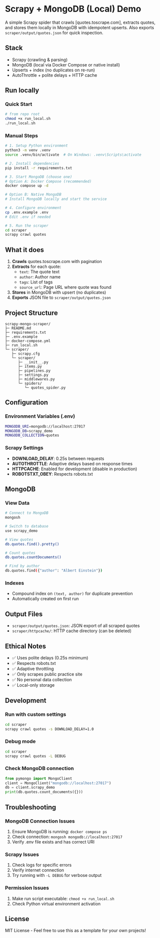 # Scrapy + MongoDB (Local) Demo

A simple Scrapy spider that crawls [quotes.toscrape.com], extracts quotes, and stores them locally in MongoDB with idempotent upserts. Also exports `scraper/output/quotes.json` for quick inspection.

## Stack
- Scrapy (crawling & parsing)
- MongoDB (local via Docker Compose or native install)
- Upserts + index (no duplicates on re-run)
- AutoThrottle + polite delays + HTTP cache

## Run locally

### Quick Start
```bash
# from repo root
chmod +x run_local.sh
./run_local.sh
```

### Manual Steps
```bash
# 1. Setup Python environment
python3 -m venv .venv
source .venv/bin/activate  # On Windows: .venv\Scripts\activate

# 2. Install dependencies
pip install -r requirements.txt

# 3. Start MongoDB (choose one)
# Option A: Docker Compose (recommended)
docker compose up -d

# Option B: Native MongoDB
# Install MongoDB locally and start the service

# 4. Configure environment
cp .env.example .env
# Edit .env if needed

# 5. Run the scraper
cd scraper
scrapy crawl quotes
```

## What it does

1. **Crawls** quotes.toscrape.com with pagination
2. **Extracts** for each quote:
   - `text`: The quote text
   - `author`: Author name
   - `tags`: List of tags
   - `source_url`: Page URL where quote was found
3. **Stores** in MongoDB with upsert (no duplicates)
4. **Exports** JSON file to `scraper/output/quotes.json`

## Project Structure

```
scrapy-mongo-scraper/
├─ README.md
├─ requirements.txt
├─ .env.example
├─ docker-compose.yml
├─ run_local.sh
└─ scraper/
   ├─ scrapy.cfg
   └─ scraper/
      ├─ __init__.py
      ├─ items.py
      ├─ pipelines.py
      ├─ settings.py
      ├─ middlewares.py
      └─ spiders/
         └─ quotes_spider.py
```

## Configuration

### Environment Variables (.env)
```bash
MONGODB_URI=mongodb://localhost:27017
MONGODB_DB=scrapy_demo
MONGODB_COLLECTION=quotes
```

### Scrapy Settings
- **DOWNLOAD_DELAY**: 0.25s between requests
- **AUTOTHROTTLE**: Adaptive delays based on response times
- **HTTPCACHE**: Enabled for development (disable in production)
- **ROBOTSTXT_OBEY**: Respects robots.txt

## MongoDB

### View Data
```bash
# Connect to MongoDB
mongosh

# Switch to database
use scrapy_demo

# View quotes
db.quotes.find().pretty()

# Count quotes
db.quotes.countDocuments()

# Find by author
db.quotes.find({"author": "Albert Einstein"})
```

### Indexes
- Compound index on `(text, author)` for duplicate prevention
- Automatically created on first run

## Output Files

- `scraper/output/quotes.json`: JSON export of all scraped quotes
- `scraper/httpcache/`: HTTP cache directory (can be deleted)

## Ethical Notes

- ✅ Uses polite delays (0.25s minimum)
- ✅ Respects robots.txt
- ✅ Adaptive throttling
- ✅ Only scrapes public practice site
- ✅ No personal data collection
- ✅ Local-only storage

## Development

### Run with custom settings
```bash
cd scraper
scrapy crawl quotes -s DOWNLOAD_DELAY=1.0
```

### Debug mode
```bash
cd scraper
scrapy crawl quotes -L DEBUG
```

### Check MongoDB connection
```python
from pymongo import MongoClient
client = MongoClient("mongodb://localhost:27017")
db = client.scrapy_demo
print(db.quotes.count_documents({}))
```

## Troubleshooting

### MongoDB Connection Issues
1. Ensure MongoDB is running: `docker compose ps`
2. Check connection: `mongosh mongodb://localhost:27017`
3. Verify .env file exists and has correct URI

### Scrapy Issues
1. Check logs for specific errors
2. Verify internet connection
3. Try running with `-L DEBUG` for verbose output

### Permission Issues
1. Make run script executable: `chmod +x run_local.sh`
2. Check Python virtual environment activation

## License

MIT License - Feel free to use this as a template for your own projects!
